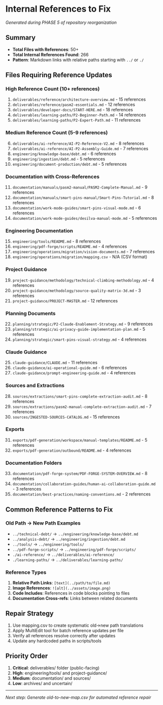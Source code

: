 # Internal References to Fix

*Generated during PHASE 5 of repository reorganization*

## Summary
- **Total Files with References**: 50+
- **Total Internal References Found**: 266
- **Pattern**: Markdown links with relative paths starting with `../` or `./`

## Files Requiring Reference Updates

### High Reference Count (10+ references)
1. `deliverables/reference/architecture-overview.md` - 15 references
2. `deliverables/reference/pasm2-essentials.md` - 12 references
3. `deliverables/developer-docs/START-HERE.md` - 18 references
4. `deliverables/learning-paths/P2-Beginner-Path.md` - 14 references
5. `deliverables/learning-paths/P2-Expert-Path.md` - 11 references

### Medium Reference Count (5-9 references)
6. `deliverables/ai-reference/AI-P2-Reference-V2.md` - 8 references
7. `deliverables/ai-reference/AI-P2-Assembly-Guide.md` - 7 references
8. `engineering/knowledge-base/debt.md` - 6 references
9. `engineering/ingestion/debt.md` - 5 references
10. `engineering/document-production/debt.md` - 5 references

### Documentation with Cross-References
11. `documentation/manuals/pasm2-manual/PASM2-Complete-Manual.md` - 9 references
12. `documentation/manuals/smart-pins-manual/Smart-Pins-Tutorial.md` - 8 references
13. `documentation/work-mode-guides/smart-pins-visual-mode.md` - 6 references
14. `documentation/work-mode-guides/desilva-manual-mode.md` - 5 references

### Engineering Documentation
15. `engineering/tools/README.md` - 8 references
16. `engineering/pdf-forge/scripts/README.md` - 4 references
17. `engineering/operations/migration/vision-documents.md` - 7 references
18. `engineering/operations/migration/mapping.csv` - N/A (CSV format)

### Project Guidance
19. `project-guidance/methodology/technical-climbing-methodology.md` - 4 references
20. `project-guidance/methodology/source-quality-matrix-3d.md` - 3 references
21. `project-guidance/PROJECT-MASTER.md` - 12 references

### Planning Documents  
22. `planning/strategic/P2-Claude-Enablement-Strategy.md` - 9 references
23. `planning/strategic/ai-privacy-guide-implementation-plan.md` - 5 references
24. `planning/strategic/smart-pins-visual-strategy.md` - 4 references

### Claude Guidance
25. `claude-guidance/CLAUDE.md` - 11 references
26. `claude-guidance/ai-operational-guide.md` - 6 references
27. `claude-guidance/prompt-engineering-guide.md` - 4 references

### Sources and Extractions
28. `sources/extractions/smart-pins-complete-extraction-audit.md` - 8 references
29. `sources/extractions/pasm2-manual-complete-extraction-audit.md` - 7 references
30. `sources/INGESTED-SOURCES-CATALOG.md` - 15 references

### Exports
31. `exports/pdf-generation/workspace/manual-templates/README.md` - 5 references
32. `exports/pdf-generation/outbound/README.md` - 4 references

### Documentation Folders
33. `documentation/pdf-forge-system/PDF-FORGE-SYSTEM-OVERVIEW.md` - 8 references
34. `documentation/collaboration-guides/human-ai-collaboration-guide.md` - 3 references
35. `documentation/best-practices/naming-conventions.md` - 2 references

## Common Reference Patterns to Fix

### Old Path → New Path Examples
- `../technical-debt/` → `../engineering/knowledge-base/debt.md`
- `../analysis-debt/` → `../engineering/ingestion/debt.md`
- `../tools/` → `../engineering/tools/`
- `../pdf-forge-scripts/` → `../engineering/pdf-forge/scripts/`
- `./ai-reference/` → `../deliverables/ai-reference/`
- `./learning-paths/` → `../deliverables/learning-paths/`

### Reference Types
1. **Relative Path Links**: `[text](../path/to/file.md)`
2. **Image References**: `![alt](../assets/image.png)`
3. **Code Includes**: References in code blocks pointing to files
4. **Documentation Cross-refs**: Links between related documents

## Repair Strategy
1. Use mapping.csv to create systematic old→new path translations
2. Apply MultiEdit tool for batch reference updates per file
3. Verify all references resolve correctly after updates
4. Update any hardcoded paths in scripts/tools

## Priority Order
1. **Critical**: deliverables/ folder (public-facing)
2. **High**: engineering/tools/ and project-guidance/
3. **Medium**: documentation/ and sources/
4. **Low**: archives/ and uncertain/

---
*Next step: Generate old-to-new-map.csv for automated reference repair*